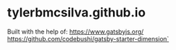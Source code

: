 # tylerbmcsilva.github.io


Built with the help of:
https://www.gatsbyjs.org/
https://github.com/codebushi/gatsby-starter-dimension`